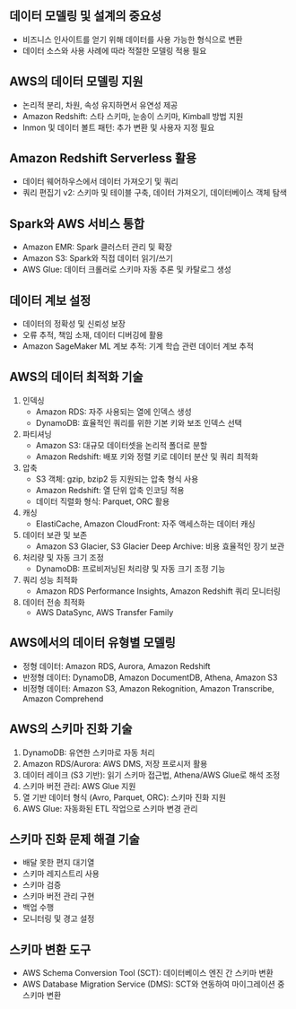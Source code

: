 ## 데이터 모델링 및 설계의 중요성
- 비즈니스 인사이트를 얻기 위해 데이터를 사용 가능한 형식으로 변환
- 데이터 소스와 사용 사례에 따라 적절한 모델링 적용 필요

## AWS의 데이터 모델링 지원
- 논리적 분리, 차원, 속성 유지하면서 유연성 제공
- Amazon Redshift: 스타 스키마, 눈송이 스키마, Kimball 방법 지원
- Inmon 및 데이터 볼트 패턴: 추가 변환 및 사용자 지정 필요

## Amazon Redshift Serverless 활용
- 데이터 웨어하우스에서 데이터 가져오기 및 쿼리
- 쿼리 편집기 v2: 스키마 및 테이블 구축, 데이터 가져오기, 데이터베이스 객체 탐색

## Spark와 AWS 서비스 통합
- Amazon EMR: Spark 클러스터 관리 및 확장
- Amazon S3: Spark와 직접 데이터 읽기/쓰기
- AWS Glue: 데이터 크롤러로 스키마 자동 추론 및 카탈로그 생성

## 데이터 계보 설정
- 데이터의 정확성 및 신뢰성 보장
- 오류 추적, 책임 소재, 데이터 디버깅에 활용
- Amazon SageMaker ML 계보 추적: 기계 학습 관련 데이터 계보 추적

## AWS의 데이터 최적화 기술
1. 인덱싱
    - Amazon RDS: 자주 사용되는 열에 인덱스 생성
    - DynamoDB: 효율적인 쿼리를 위한 기본 키와 보조 인덱스 선택
2. 파티셔닝
    - Amazon S3: 대규모 데이터셋을 논리적 폴더로 분할
    - Amazon Redshift: 배포 키와 정렬 키로 데이터 분산 및 쿼리 최적화
3. 압축
    - S3 객체: gzip, bzip2 등 지원되는 압축 형식 사용
    - Amazon Redshift: 열 단위 압축 인코딩 적용
    - 데이터 직렬화 형식: Parquet, ORC 활용
4. 캐싱
    - ElastiCache, Amazon CloudFront: 자주 액세스하는 데이터 캐싱
5. 데이터 보관 및 보존
    - Amazon S3 Glacier, S3 Glacier Deep Archive: 비용 효율적인 장기 보관
6. 처리량 및 자동 크기 조정
    - DynamoDB: 프로비저닝된 처리량 및 자동 크기 조정 기능
7. 쿼리 성능 최적화
    - Amazon RDS Performance Insights, Amazon Redshift 쿼리 모니터링
8. 데이터 전송 최적화
    - AWS DataSync, AWS Transfer Family

## AWS에서의 데이터 유형별 모델링
- 정형 데이터: Amazon RDS, Aurora, Amazon Redshift
- 반정형 데이터: DynamoDB, Amazon DocumentDB, Athena, Amazon S3
- 비정형 데이터: Amazon S3, Amazon Rekognition, Amazon Transcribe, Amazon Comprehend

## AWS의 스키마 진화 기술
1. DynamoDB: 유연한 스키마로 자동 처리
2. Amazon RDS/Aurora: AWS DMS, 저장 프로시저 활용
3. 데이터 레이크 (S3 기반): 읽기 스키마 접근법, Athena/AWS Glue로 해석 조정
4. 스키마 버전 관리: AWS Glue 지원
5. 열 기반 데이터 형식 (Avro, Parquet, ORC): 스키마 진화 지원
6. AWS Glue: 자동화된 ETL 작업으로 스키마 변경 관리

## 스키마 진화 문제 해결 기술
- 배달 못한 편지 대기열
- 스키마 레지스트리 사용
- 스키마 검증
- 스키마 버전 관리 구현
- 백업 수행
- 모니터링 및 경고 설정

## 스키마 변환 도구
- AWS Schema Conversion Tool (SCT): 데이터베이스 엔진 간 스키마 변환
- AWS Database Migration Service (DMS): SCT와 연동하여 마이그레이션 중 스키마 변환
